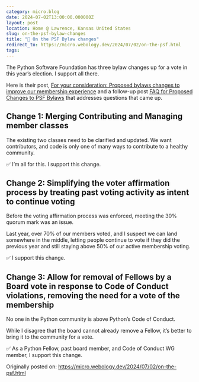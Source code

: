 ```yaml
---
category: micro.blog
date: 2024-07-02T13:00:00.000000Z
layout: post
location: Home @ Lawrence, Kansas United States
slug: on-the-psf-bylaw-changes
title: "💬 On the PSF Bylaw changes"
redirect_to: https://micro.webology.dev/2024/07/02/on-the-psf.html
tags:
---
```


The Python Software Foundation has three bylaw changes up for a vote in this year’s election. I support all there.

Here is their post, [For your consideration: Proposed bylaws changes to improve our membership experience](https://pyfound.blogspot.com/2024/06/for-your-consideration-proposed-bylaws.html) and a follow-up post [FAQ for Proposed Changes to PSF Bylaws](https://pyfound.blogspot.com/2024/06/faq-for-proposed-changes-to-psf-bylaws.html) that addresses questions that came up.

Change 1: Merging Contributing and Managing member classes
----------------------------------------------------------

The existing two classes need to be clarified and updated. We want contributors, and code is only one of many ways to contribute to a healthy community.

✅ I’m all for this. I support this change.

Change 2: Simplifying the voter affirmation process by treating past voting activity as intent to continue voting
-----------------------------------------------------------------------------------------------------------------

Before the voting affirmation process was enforced, meeting the 30% quorum mark was an issue.

Last year, over 70% of our members voted, and I suspect we can land somewhere in the middle, letting people continue to vote if they did the previous year and still staying above 50% of our active membership voting.

✅ I support this change.

Change 3: Allow for removal of Fellows by a Board vote in response to Code of Conduct violations, removing the need for a vote of the membership
------------------------------------------------------------------------------------------------------------------------------------------------

No one in the Python community is above Python’s Code of Conduct.

While I disagree that the board cannot already remove a Fellow, it’s better to bring it to the community for a vote.

✅ As a Python Fellow, past board member, and Code of Conduct WG member, I support this change.

Originally posted on: https://micro.webology.dev/2024/07/02/on-the-psf.html
